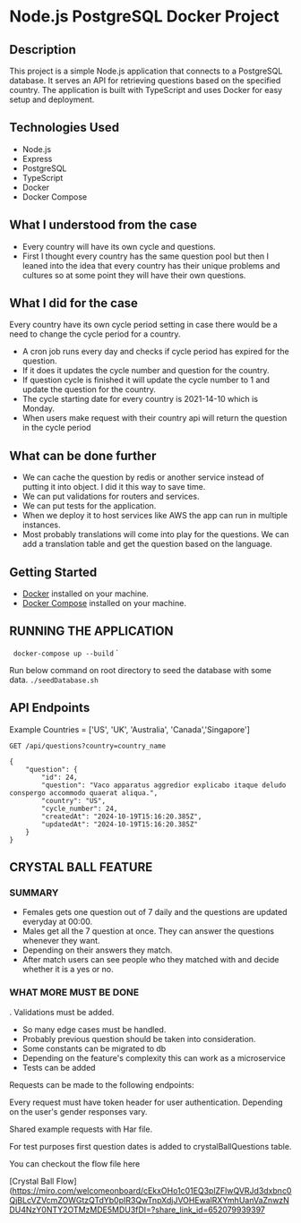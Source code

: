 # Node.js PostgreSQL Docker Project

## Description

This project is a simple Node.js application that connects to a PostgreSQL database. It serves an API for retrieving
questions based on the specified country. The application is built with TypeScript and uses Docker for easy setup and
deployment.

## Technologies Used

- Node.js
- Express
- PostgreSQL
- TypeScript
- Docker
- Docker Compose

## What I understood from the case

- Every country will have its own cycle and questions.
- First I thought every country has the same question pool but then I leaned into the idea that every country has their
  unique problems and cultures so at some point they will have their own questions.

## What I did for the case

Every country have its own cycle period setting in case there would be a need to change the cycle period for a country.

- A cron job runs every day and checks if cycle period has expired for the question.
- If it does it updates the cycle number and question for the country.
- If question cycle is finished it will update the cycle number to 1 and update the question for the country.
- The cycle starting date for every country is 2021-14-10 which is Monday.
- When users make request with their country api will return the question in the cycle period

## What can be done further

- We can cache the question by redis or another service instead of putting it into object. I did it this way to save
  time.
- We can put validations for routers and services.
- We can put tests for the application.
- When we deploy it to host services like AWS the app can run in multiple instances.
- Most probably translations will come into play for the questions. We can add a translation table and get the question
  based on the language.

## Getting Started

- [Docker](https://docs.docker.com/get-docker/) installed on your machine.
- [Docker Compose](https://docs.docker.com/compose/install/) installed on your machine.

## RUNNING THE APPLICATION

`
docker-compose up --build`
`

Run below command on root directory to seed the database with some data.
`
./seedDatabase.sh
`

## API Endpoints

Example Countries = ['US', 'UK', 'Australia', 'Canada','Singapore']

`
GET /api/questions?country=country_name
`

```
{
	"question": {
		"id": 24,
		"question": "Vaco apparatus aggredior explicabo itaque deludo conspergo accommodo quaerat aliqua.",
		"country": "US",
		"cycle_number": 24,
		"createdAt": "2024-10-19T15:16:20.385Z",
		"updatedAt": "2024-10-19T15:16:20.385Z"
	}
}
```

## CRYSTAL BALL FEATURE

### SUMMARY

- Females gets one question out of 7 daily and the questions are updated everyday at 00:00.
- Males get all the 7 question at once. They can answer the questions whenever they want.
- Depending on their answers they match.
- After match users can see people who they matched with and decide whether it is a yes or no.

### WHAT MORE MUST BE DONE

. Validations must be added.

- So many edge cases must be handled.
- Probably previous question should be taken into consideration.
- Some constants can be migrated to db
- Depending on the feature's complexity this can work as a microservice
- Tests can be added

Requests can be made to the following endpoints:

Every request must have token header for user authentication. Depending on the user's gender responses vary.

Shared example requests with Har file.  

For test purposes first question dates is added to crystalBallQuestions table.

You can checkout the flow file here

[Crystal Ball Flow](https://miro.com/welcomeonboard/cEkxOHo1c01EQ3plZFlwQVRJd3dxbnc0QjBLcVZVcmZOWGtzQTdYb0pIR3QwTnpXdjJVOHEwalRXYmhUanVaZnwzNDU4NzY0NTY2OTMzMDE5MDU3fDI=?share_link_id=652079939397

